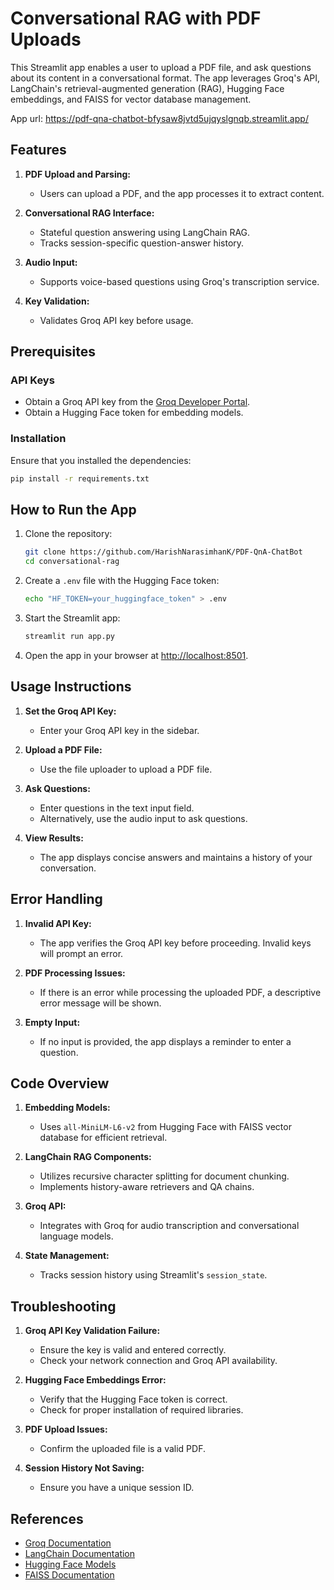 # Conversational RAG with PDF Uploads

This Streamlit app enables a user to upload a PDF file, and ask questions about its content in a conversational format. The app leverages Groq's API, LangChain's retrieval-augmented generation (RAG), Hugging Face embeddings, and FAISS for vector database management.

App url: https://pdf-qna-chatbot-bfysaw8jvtd5ujqyslgnqb.streamlit.app/

## Features

1. **PDF Upload and Parsing:**
   - Users can upload a PDF, and the app processes it to extract content.

2. **Conversational RAG Interface:**
   - Stateful question answering using LangChain RAG.
   - Tracks session-specific question-answer history.

3. **Audio Input:**
   - Supports voice-based questions using Groq's transcription service.

4. **Key Validation:**
   - Validates Groq API key before usage.

## Prerequisites

### API Keys
- Obtain a Groq API key from the [Groq Developer Portal](https://groq.com/).
- Obtain a Hugging Face token for embedding models.

### Installation

Ensure that you installed the dependencies:

```bash
pip install -r requirements.txt
```

## How to Run the App

1. Clone the repository:
   ```bash
   git clone https://github.com/HarishNarasimhanK/PDF-QnA-ChatBot
   cd conversational-rag
   ```

2. Create a `.env` file with the Hugging Face token:
   ```bash
   echo "HF_TOKEN=your_huggingface_token" > .env
   ```

3. Start the Streamlit app:
   ```bash
   streamlit run app.py
   ```

4. Open the app in your browser at [http://localhost:8501](http://localhost:8501).

## Usage Instructions

1. **Set the Groq API Key:**
   - Enter your Groq API key in the sidebar.

2. **Upload a PDF File:**
   - Use the file uploader to upload a PDF file.

3. **Ask Questions:**
   - Enter questions in the text input field.
   - Alternatively, use the audio input to ask questions.

4. **View Results:**
   - The app displays concise answers and maintains a history of your conversation.

## Error Handling

1. **Invalid API Key:**
   - The app verifies the Groq API key before proceeding. Invalid keys will prompt an error.

2. **PDF Processing Issues:**
   - If there is an error while processing the uploaded PDF, a descriptive error message will be shown.

3. **Empty Input:**
   - If no input is provided, the app displays a reminder to enter a question.

## Code Overview

1. **Embedding Models:**
   - Uses `all-MiniLM-L6-v2` from Hugging Face with FAISS vector database for efficient retrieval.

2. **LangChain RAG Components:**
   - Utilizes recursive character splitting for document chunking.
   - Implements history-aware retrievers and QA chains.

3. **Groq API:**
   - Integrates with Groq for audio transcription and conversational language models.

4. **State Management:**
   - Tracks session history using Streamlit's `session_state`.

## Troubleshooting

1. **Groq API Key Validation Failure:**
   - Ensure the key is valid and entered correctly.
   - Check your network connection and Groq API availability.

2. **Hugging Face Embeddings Error:**
   - Verify that the Hugging Face token is correct.
   - Check for proper installation of required libraries.

3. **PDF Upload Issues:**
   - Confirm the uploaded file is a valid PDF.

4. **Session History Not Saving:**
   - Ensure you have a unique session ID.

## References

- [Groq Documentation](https://groq.com/docs/)
- [LangChain Documentation](https://python.langchain.com/)
- [Hugging Face Models](https://huggingface.co/models)
- [FAISS Documentation](https://github.com/facebookresearch/faiss)
